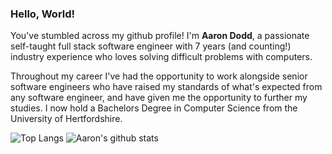 ### Hello, World!

You've stumbled across my github profile! I'm **Aaron Dodd**, a passionate self-taught full stack software engineer with 7 years (and counting!) industry experience who loves solving difficult problems with computers.

Throughout my career I've had the opportunity to work alongside senior software engineers who have raised my standards of what's expected from any software engineer, and have given me the opportunity to further my studies. I now hold a Bachelors Degree in Computer Science from the University of Hertfordshire.

![Top Langs](https://github-readme-stats.vercel.app/api/top-langs/?username=aaron-dodd&hide=html,javascript,java&show_icons=true&theme=transparent)
![Aaron's github stats](https://github-readme-stats.vercel.app/api?username=aaron-dodd&show_icons=true&count_private=true&line_height=40&theme=transparent)
